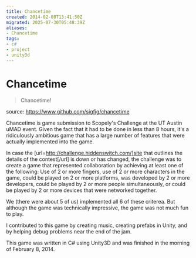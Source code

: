 ```yaml
---
title: Chancetime
created: 2014-02-08T13:41:50Z
migrated: 2025-07-30T05:48:39Z
aliases:
- Chancetime
tags:
- c#
- project
- unity3d
---
```


# Chancetime

> Chancetime!

source: https://www.github.com/sigfig/chancetime

Chancetime is game submission to Scopely's Challenge at the UT Austin uMAD event. Given the fact that it had to be done in less than 8 hours, it's a ridiculously ambitious game that has a large number of features that were actually implemented into the game.

In case the [url=http://challenge.hiddenswitch.com/]site that outlines the details of the contest[/url] is down or has changed, the challenge was to create a game that represented collaboration by achieving at least one of the following: Use of 2 or more fingers, use of 2 or more characters in the game, could be played on 2 or more platforms, was developed by 2 or more developers, could be played by 2 or more people simultaneously, or could be played by 2 or more devices that were networked together.

We (there were about 5 of us) implemented all 6 of these criterea. But although the game was technically impressive, the game was not much fun to play.

I contributed to this game by creating music, creating prefabs in Unity, and by helping debug problems near the end of the jam.

This game was written in C# using Unity3D and was finished in the morning of February 8, 2014.

